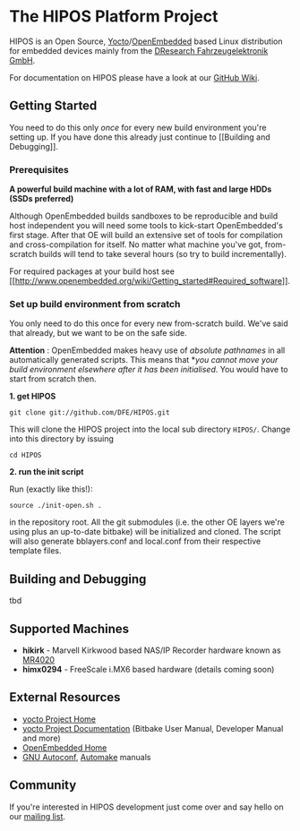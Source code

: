 The HIPOS Platform Project
==========================

HIPOS is an Open Source,
[Yocto](https://www.yoctoproject.org)/[OpenEmbedded](http://openembedded.org)
based Linux distribution for embedded devices mainly from the
[DResearch Fahrzeugelektronik GmbH](http://www.dresearch-fe.de).

For documentation on HIPOS please have a look at our
[GitHub Wiki](https://github.com/DFE/HIPOS/wiki). 

Getting Started
---------------

You need to do this only *once* for every new build environment you're setting up. If you have done this already just continue to [[Building and Debugging]].

### Prerequisites

**A powerful build machine with a lot of RAM, with fast and large HDDs (SSDs preferred)**

Although OpenEmbedded builds sandboxes to be reproducible and build host independent you will need some tools to kick-start OpenEmbedded's first stage. After that OE will build an extensive set of tools for compilation and cross-compilation for itself. No matter what machine you've got, from-scratch builds will tend to take several hours (so try to build incrementally).

For required packages at your build host see [[http://www.openembedded.org/wiki/Getting_started#Required_software]].

### Set up build environment from scratch

You only need to do this once for every new from-scratch build. We've said that already, but we want to be on the safe side.

**Attention** : OpenEmbedded makes heavy use of *absolute pathnames* in all automatically generated scripts. This means that **you cannot move your build environment elsewhere after it has been initialised*. You would have to start from scratch then.

**1. get HIPOS**

`git clone git://github.com/DFE/HIPOS.git`

This will clone the HIPOS project into the local sub directory `HIPOS/`. Change into this directory by issuing 

`cd HIPOS`

**2. run the init script**

Run (exactly like this!):
```
source ./init-open.sh .
```
in the repository root. All the git submodules (i.e. the other OE layers we're using plus an up-to-date bitbake) will be initialized and cloned. The script will also generate bblayers.conf and local.conf from their respective template files.

Building and Debugging
----------------------

tbd

Supported Machines
------------------

* **hikirk** - Marvell Kirkwood based NAS/IP Recorder hardware known as [MR4020](http://www.dresearch-fe.de/en/products/recorder/)
* **himx0294** - FreeScale i.MX6 based hardware (details coming soon)

External Resources
------------------

* [yocto Project Home](https://www.yoctoproject.org)
* [yocto Project Documentation](https://www.yoctoproject.org/documentation) (Bitbake User Manual, Developer Manual and more)
* [OpenEmbedded Home](http://openembedded.org)
* [GNU Autoconf](http://www.gnu.org/software/autoconf/manual/autoconf.html), [Automake](http://www.gnu.org/software/automake/manual/automake.html) manuals

Community
---------

If you're interested in HIPOS development just come over and say hello on our
[mailing list](https://groups.google.com/a/dresearch-fe.de/group/hipos-devel-list/topics).
